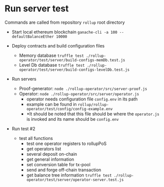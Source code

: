 # Run server test
Commands are called from repository `rollup` root directory

- Start local ethereum blockchain
`ganache-cli -a 100 --defaultBalanceEther 10000`

- Deploy contracts and build configuration files
  - Memory database 
    `truffle test ./rollup-operator/test/server/build-configs-memDb.test.js`
  - Level Db database
    `truffle test ./rollup-operator/test/server/build-configs-levelDb.test.js`

- Run servers
  - Proof-generator: `node ./rollup-operator/src/server-proof.js`
  - Operator: `node ./rollup-operator/src/server/operator.js`
    - operator needs configuration file `config.env` in its path
    - example can be found in `rollup/rollup-operator/test/config/config-example.env`
    - *It should be noted that this file should be where the `operator.js` is invoked and its name should be `config.env` 

- Run test #2
  - test all functions
    - test one operator registers to rollupPoS
    - get operators list
    - several deposit on-chain
    - get general information
    - set conversion table for tx-pool
    - send and forge off-chain transaction
    - get balance tree information 
`truffle test ./rollup-operator/test/server/operator-server.test.js`
